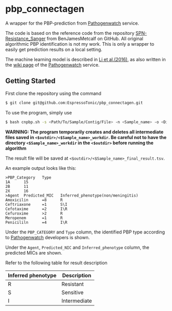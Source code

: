 # pbp_connectagen

A wrapper for the PBP-prediction from [Pathogenwatch](https://pathogen.watch/) service.

The code is based on the reference code from the repository [SPN-Resistance_Sanger](https://github.com/BenJamesMetcalf/SPN-Resistance_Sanger) from BenJamesMetcalf on GitHub.
All original algorithmic PBP identification is not my work. This is only a wrapper to easily get prediction results on a local setting.

The machine learning model is described in [Li et al.(2016)](https://pubmed.ncbi.nlm.nih.gov/27302760/), as also written in the [wiki page](https://cgps.gitbook.io/pathogenwatch/technical-descriptions/antimicrobial-resistance-prediction/spn-pbp-amr) of the [Pathogenwatch](https://pathogen.watch/) service.

## Getting Started

First clone the repository using the command

```bash
$ git clone git@github.com:EspressoTonic/pbp_connectagen.git
```

To use the program, simply use

```bash
$ bash cnpbp.sh -s <Path/To/Sample/Contig/File> -n <Sample_name> -o <Directory/Path/To/Result/File>
```

**WARNING: The program temporarily creates and deletes all intermediate files saved in ```<$outdir>/<$Sample_name>_workdir```. Be careful not to have the directory ```<$Sample_name>_workdir``` in the ```<$outdir>``` before running the algorithm**

The result file will be saved at ```<$outdir>/<$Sample_name>_final_result.tsv```.

An example output looks like this:

```text
>PBP_Category   Type
1A      15
2B      11
2X      16
>Agent  Predicted_MIC   Inferred_phenotype(non/meningitis)
Amoxicilin      =8      R
Ceftriaxone     =1      S\I
Cefotaxime      =2      I\R
Cefuroxime      >2      R
Meropenem       =1      R
Penicililn      =4      I\R
```
Under the ```PBP_CATEGORY``` and ```Type``` column, the identified PBP type according to [Pathogenwatch](https://pathogen.watch/) developers is shown. 

Under the ```Agent```,  ```Predicted_NIC``` and ```Inferred_phenotype``` column, the predicted MICs are shown. 

Refer to the following table for result description

| Inferred phenotype | Description  |
|--------------------|--------------|
| R                  | Resistant    |
| S                  | Sensitive    |
| I                  | Intermediate |